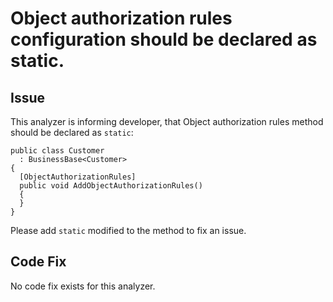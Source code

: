 # Object authorization rules configuration should be declared as static.

## Issue
This analyzer is informing developer, that Object authorization rules method should be declared as `static`:

```
public class Customer
  : BusinessBase<Customer>
{
  [ObjectAuthorizationRules]
  public void AddObjectAuthorizationRules()
  {
  }
}
```

Please add `static` modified to the method to fix an issue.

## Code Fix

No code fix exists for this analyzer.
